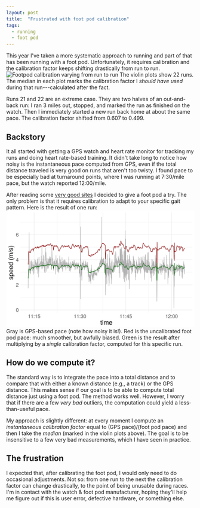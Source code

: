 ```yaml
---
layout: post
title:  "Frustrated with foot pod calibration"
tags:
  - running
  - foot pod
---
```


This year I've taken a more systematic approach to running and part of that has been running with a foot pod. Unfortunately, it requires calibration and the calibration factor keeps shifting drastically from run to run.
![](/assets/images/violinplots.png "Footpod calibration varying from run to
run")
The violin plots show 22 runs. The median in each plot marks the calibration factor I *should have used* during that run---calculated after the fact.

Runs 21 and 22 are an extreme case. They are two halves of an out-and-back run: I ran 3 miles out, stopped, and marked the run as finished on the watch. Then I immediately started a new run back home at about the same pace. The calibration factor shifted from 0.607 to 0.499.

## Backstory

It all started with getting a GPS watch and heart rate monitor for tracking my runs and doing heart rate-based training. It didn't take long to notice how noisy is the instantaneous pace computed from GPS, even if the total distance traveled is very good on runs that aren't too twisty. I found pace to be especially bad at turnaround points, where I was running at 7:30/mile pace, but the watch reported 12:00/mile.

After reading some [very good sites](https://www.dcrainmaker.com/2011/01/garmin-ant-foot-pods-everything-you.html) I decided to give a foot pod a try. The only problem is that it requires calibration to adapt to your specific gait pattern. Here is the result of one run:
![](/assets/images/uncalibrated_vs_calibrated.png)
Gray is GPS-based pace (note how noisy it is!). Red is the uncalibrated foot pod pace: much smoother, but awfully biased. Green is the result after multiplying by a *single* calibration factor, computed for this specific run.

## How do we compute it?

The standard way is to integrate the pace into a total distance and to compare that with either a known distance (e.g., a track) or the GPS distance. This makes sense if our goal is to be able to compute total distance just using a foot pod. The method works well. However, I worry that if there are a few *very bad* outliers, the computation could yield a less-than-useful pace.

My approach is slightly different: at every moment I compute an *instantaneous calibration factor* equal to (GPS pace)/(foot pod pace) and then I take the *median* (marked in the violin plots above). The goal is to be insensitive to a few very bad measurements, which I have seen in practice.

## The frustration

I expected that, after calibrating the foot pod, I would only need to do occasional adjustments. Not so: from one run to the next the calibration factor can change drastically, to the point of being unusable during races. I'm in contact with the watch & foot pod manufacturer, hoping they'll help me figure out if this is user error, defective hardware, or something else.